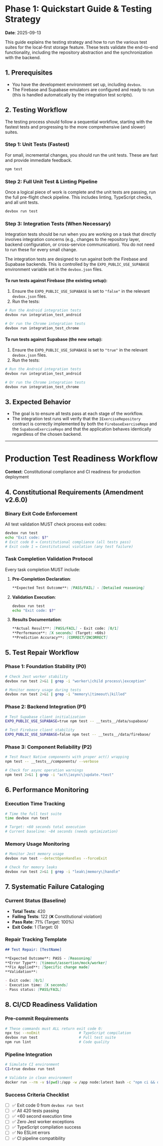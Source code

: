 # Phase 1: Quickstart Guide & Testing Strategy

**Date**: 2025-09-13

This guide explains the testing strategy and how to run the various test suites for the local-first storage feature. These tests validate the end-to-end functionality, including the repository abstraction and the synchronization with the backend.

## 1. Prerequisites

- You have the development environment set up, including `devbox`.
- The Firebase and Supabase emulators are configured and ready to run (this is handled automatically by the integration test scripts).

## 2. Testing Workflow

The testing process should follow a sequential workflow, starting with the fastest tests and progressing to the more comprehensive (and slower) suites.

### Step 1: Unit Tests (Fastest)

For small, incremental changes, you should run the unit tests. These are fast and provide immediate feedback.

```bash
npm test
```

### Step 2: Full Unit Test & Linting Pipeline

Once a logical piece of work is complete and the unit tests are passing, run the full pre-flight check pipeline. This includes linting, TypeScript checks, and all unit tests.

```bash
devbox run test
```

### Step 3: Integration Tests (When Necessary)

Integration tests should be run when you are working on a task that directly involves integration concerns (e.g., changes to the repository layer, backend configuration, or cross-service communication). You do not need to run these for every small change.

The integration tests are designed to run against both the Firebase and Supabase backends. This is controlled by the `EXPO_PUBLIC_USE_SUPABASE` environment variable set in the `devbox.json` files.

#### To run tests against Firebase (the existing setup):

1.  Ensure the `EXPO_PUBLIC_USE_SUPABASE` is set to `"false"` in the relevant `devbox.json` files.
2.  Run the tests:

```bash
# Run the Android integration tests
devbox run integration_test_android

# Or run the Chrome integration tests
devbox run integration_test_chrome
```

#### To run tests against Supabase (the new setup):

1.  Ensure the `EXPO_PUBLIC_USE_SUPABASE` is set to `"true"` in the relevant `devbox.json` files.
2.  Run the tests:

```bash
# Run the Android integration tests
devbox run integration_test_android

# Or run the Chrome integration tests
devbox run integration_test_chrome
```

## 3. Expected Behavior

- The goal is to ensure all tests pass at each stage of the workflow.
- The integration test runs will verify that the `IExerciseRepository` contract is correctly implemented by both the `FirebaseExerciseRepo` and the `SupabaseExerciseRepo` and that the application behaves identically regardless of the chosen backend.

---

# Production Test Readiness Workflow

**Context**: Constitutional compliance and CI readiness for production deployment

## 4. Constitutional Requirements (Amendment v2.6.0)

### Binary Exit Code Enforcement

All test validation MUST check process exit codes:

```bash
devbox run test
echo "Exit code: $?"
# Exit code 0 = Constitutional compliance (all tests pass)
# Exit code 1 = Constitutional violation (any test failure)
```

### Task Completion Validation Protocol

Every task completion MUST include:

1. **Pre-Completion Declaration**:

   ```markdown
   **Expected Test Outcome**: [PASS/FAIL] - [Detailed reasoning]
   ```

2. **Validation Execution**:

   ```bash
   devbox run test
   echo "Exit code: $?"
   ```

3. **Results Documentation**:
   ```markdown
   **Actual Result**: [PASS/FAIL] - Exit code: [0/1]
   **Performance**: [X seconds] (Target: <60s)
   **Prediction Accuracy**: [CORRECT/INCORRECT]
   ```

## 5. Test Repair Workflow

### Phase 1: Foundation Stability (P0)

```bash
# Check Jest worker stability
devbox run test 2>&1 | grep -i "worker\|child process\|exception"

# Monitor memory usage during tests
devbox run test 2>&1 | grep -i "memory\|timeout\|killed"
```

### Phase 2: Backend Integration (P1)

```bash
# Test Supabase client initialization
EXPO_PUBLIC_USE_SUPABASE=true npm test -- __tests__/data/supabase/

# Test Firebase client stability
EXPO_PUBLIC_USE_SUPABASE=false npm test -- __tests__/data/firebase/
```

### Phase 3: Component Reliability (P2)

```bash
# Test React Native components with proper act() wrapping
npm test -- __tests__/components/ --verbose

# Check for async operation warnings
npm test 2>&1 | grep -i "act\|async\|update.*test"
```

## 6. Performance Monitoring

### Execution Time Tracking

```bash
# Time the full test suite
time devbox run test

# Target: <60 seconds total execution
# Current baseline: ~84 seconds (needs optimization)
```

### Memory Usage Monitoring

```bash
# Monitor Jest memory usage
devbox run test --detectOpenHandles --forceExit

# Check for memory leaks
devbox run test 2>&1 | grep -i "leak\|memory\|handle"
```

## 7. Systematic Failure Cataloging

### Current Status (Baseline)

- **Total Tests**: 420
- **Failing Tests**: 122 (❌ Constitutional violation)
- **Pass Rate**: 71% (Target: 100%)
- **Exit Code**: 1 (Target: 0)

### Repair Tracking Template

```markdown
## Test Repair: [TestName]

**Expected Outcome**: PASS - [Reasoning]
**Error Type**: [timeout/assertion/mock/worker]
**Fix Applied**: [Specific change made]
**Validation**:

- Exit code: [0/1]
- Execution time: [X seconds]
- Pass status: [PASS/FAIL]
```

## 8. CI/CD Readiness Validation

### Pre-commit Requirements

```bash
# These commands must ALL return exit code 0:
npx tsc --noEmit                  # TypeScript compilation
devbox run test                   # Full test suite
npm run lint                      # Code quality
```

### Pipeline Integration

```bash
# Simulate CI environment
CI=true devbox run test

# Validate in clean environment
docker run --rm -v $(pwd):/app -w /app node:latest bash -c "npm ci && devbox run test"
```

### Success Criteria Checklist

- [ ] ✅ Exit code 0 from `devbox run test`
- [ ] ✅ All 420 tests passing
- [ ] ✅ <60 second execution time
- [ ] ✅ Zero Jest worker exceptions
- [ ] ✅ TypeScript compilation success
- [ ] ✅ No ESLint errors
- [ ] ✅ CI pipeline compatibility
